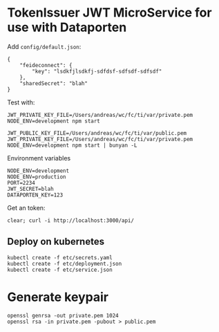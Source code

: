 # TokenIssuer JWT MicroService for use with Dataporten

Add `config/default.json`:

	{
		"feideconnect": {
			"key": "lsdkfjlsdkfj-sdfdsf-sdfsdf-sdfsdf"
		},
		"sharedSecret": "blah"
	}

Test with:




	JWT_PRIVATE_KEY_FILE=/Users/andreas/wc/fc/ti/var/private.pem NODE_ENV=development npm start

	JWT_PUBLIC_KEY_FILE=/Users/andreas/wc/fc/ti/var/public.pem JWT_PRIVATE_KEY_FILE=/Users/andreas/wc/fc/ti/var/private.pem NODE_ENV=development npm start | bunyan -L


Environment variables

```
NODE_ENV=development
NODE_ENV=production
PORT=2234
JWT_SECRET=blah
DATAPORTEN_KEY=123
```

Get an token:

	clear; curl -i http://localhost:3000/api/




## Deploy on kubernetes

```
kubectl create -f etc/secrets.yaml
kubectl create -f etc/deployment.json
kubectl create -f etc/service.json
```

# Generate keypair

```
openssl genrsa -out private.pem 1024
openssl rsa -in private.pem -pubout > public.pem
```
